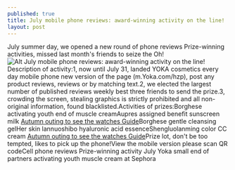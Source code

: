 ```yaml
---
published: true
title: July mobile phone reviews: award-winning activity on the line!
layout: post
---
```

July summer day, we opened a new round of phone reviews Prize-winning activities, missed last month\'s friends to seize the Oh!![Alt July mobile phone reviews: award-winning activity on the line!](https://c2.staticflickr.com/2/1679/25739196432_d0b39e91ef_b.jpg)Description of activity:1, now until July 31, landed YOKA cosmetics every day mobile phone new version of the page (m.Yoka.com/hzp), post any product reviews, reviews or by matching text.2, we elected the largest number of published reviews weekly best three friends to send the prize.3, crowding the screen, stealing graphics is strictly prohibited and all non-original information, found blacklisted.Activities of prizes:Borghese activating youth end of muscle creamAupres assigned benefit sunscreen milk [Autumn outing to see the watches Guide](http://www.mkfans.com/2016/01/21/autumn-outing-to-see-the-watches-guide/)Borghese gentle cleansing gelHer skin lannuoshibo hyaluronic acid essenceShengluolanming color CC cream [Autumn outing to see the watches Guide](http://www.mkfans.com/2016/01/21/autumn-outing-to-see-the-watches-guide/)Prize lot, don\'t be too tempted, likes to pick up the phone!View the mobile version please scan QR codeCell phone reviews Prize-winning activity July Yoka small end of partners activating youth muscle cream at Sephora